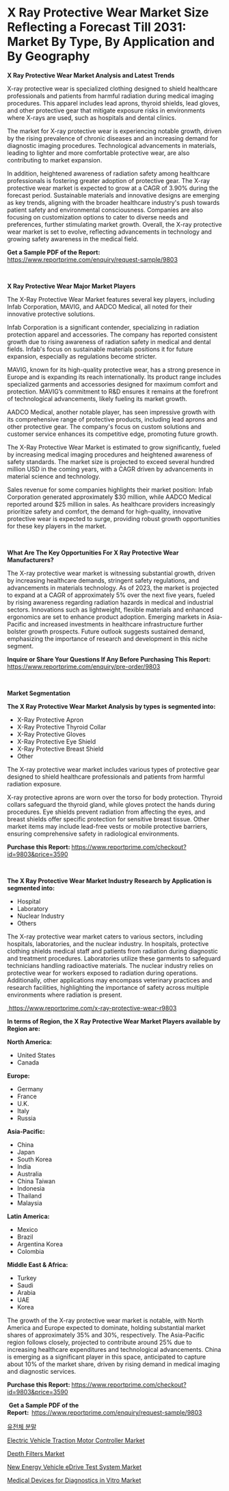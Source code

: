 <p><h1>X Ray Protective Wear Market Size Reflecting a Forecast Till 2031: Market By Type, By Application and By Geography</h1></p><p><strong>X Ray Protective Wear Market Analysis and Latest Trends</strong></p>
<p><p>X-ray protective wear is specialized clothing designed to shield healthcare professionals and patients from harmful radiation during medical imaging procedures. This apparel includes lead aprons, thyroid shields, lead gloves, and other protective gear that mitigate exposure risks in environments where X-rays are used, such as hospitals and dental clinics. </p><p>The market for X-ray protective wear is experiencing notable growth, driven by the rising prevalence of chronic diseases and an increasing demand for diagnostic imaging procedures. Technological advancements in materials, leading to lighter and more comfortable protective wear, are also contributing to market expansion. </p><p>In addition, heightened awareness of radiation safety among healthcare professionals is fostering greater adoption of protective gear. The X-ray protective wear market is expected to grow at a CAGR of 3.90% during the forecast period. Sustainable materials and innovative designs are emerging as key trends, aligning with the broader healthcare industry's push towards patient safety and environmental consciousness. Companies are also focusing on customization options to cater to diverse needs and preferences, further stimulating market growth. Overall, the X-ray protective wear market is set to evolve, reflecting advancements in technology and growing safety awareness in the medical field.</p></p>
<p><strong>Get a Sample PDF of the Report:&nbsp;</strong> <a href="https://www.reportprime.com/enquiry/request-sample/9803">https://www.reportprime.com/enquiry/request-sample/9803</a></p>
<p>&nbsp;</p>
<p><strong>X Ray Protective Wear Major Market Players</strong></p>
<p><p>The X-Ray Protective Wear Market features several key players, including Infab Corporation, MAVIG, and AADCO Medical, all noted for their innovative protective solutions. </p><p>Infab Corporation is a significant contender, specializing in radiation protection apparel and accessories. The company has reported consistent growth due to rising awareness of radiation safety in medical and dental fields. Infab's focus on sustainable materials positions it for future expansion, especially as regulations become stricter.</p><p>MAVIG, known for its high-quality protective wear, has a strong presence in Europe and is expanding its reach internationally. Its product range includes specialized garments and accessories designed for maximum comfort and protection. MAVIG’s commitment to R&D ensures it remains at the forefront of technological advancements, likely fueling its market growth.</p><p>AADCO Medical, another notable player, has seen impressive growth with its comprehensive range of protective products, including lead aprons and other protective gear. The company's focus on custom solutions and customer service enhances its competitive edge, promoting future growth.</p><p>The X-Ray Protective Wear Market is estimated to grow significantly, fueled by increasing medical imaging procedures and heightened awareness of safety standards. The market size is projected to exceed several hundred million USD in the coming years, with a CAGR driven by advancements in material science and technology.</p><p>Sales revenue for some companies highlights their market position: Infab Corporation generated approximately $30 million, while AADCO Medical reported around $25 million in sales. As healthcare providers increasingly prioritize safety and comfort, the demand for high-quality, innovative protective wear is expected to surge, providing robust growth opportunities for these key players in the market.</p></p>
<p>&nbsp;</p>
<p><strong>What Are The Key Opportunities For X Ray Protective Wear Manufacturers?</strong></p>
<p><p>The X-ray protective wear market is witnessing substantial growth, driven by increasing healthcare demands, stringent safety regulations, and advancements in materials technology. As of 2023, the market is projected to expand at a CAGR of approximately 5% over the next five years, fueled by rising awareness regarding radiation hazards in medical and industrial sectors. Innovations such as lightweight, flexible materials and enhanced ergonomics are set to enhance product adoption. Emerging markets in Asia-Pacific and increased investments in healthcare infrastructure further bolster growth prospects. Future outlook suggests sustained demand, emphasizing the importance of research and development in this niche segment.</p></p>
<p><strong>Inquire or Share Your Questions If Any Before Purchasing This Report:</strong> <a href="https://www.reportprime.com/enquiry/pre-order/9803">https://www.reportprime.com/enquiry/pre-order/9803</a></p>
<p>&nbsp;</p>
<p><strong>Market Segmentation</strong></p>
<p><strong>The X Ray Protective Wear Market Analysis by types is segmented into:</strong></p>
<p><ul><li>X-Ray Protective Apron</li><li>X-Ray Protective Thyroid Collar</li><li>X-Ray Protective Gloves</li><li>X-Ray Protective Eye Shield</li><li>X-Ray Protective Breast Shield</li><li>Other</li></ul></p>
<p><p>The X-ray protective wear market includes various types of protective gear designed to shield healthcare professionals and patients from harmful radiation exposure. </p><p>X-ray protective aprons are worn over the torso for body protection. Thyroid collars safeguard the thyroid gland, while gloves protect the hands during procedures. Eye shields prevent radiation from affecting the eyes, and breast shields offer specific protection for sensitive breast tissue. Other market items may include lead-free vests or mobile protective barriers, ensuring comprehensive safety in radiological environments.</p></p>
<p><strong>Purchase this Report:&nbsp;</strong><a href="https://www.reportprime.com/checkout?id=9803&price=3590">https://www.reportprime.com/checkout?id=9803&price=3590</a></p>
<p>&nbsp;</p>
<p><strong>The X Ray Protective Wear Market Industry Research by Application is segmented into:</strong></p>
<p><ul><li>Hospital</li><li>Laboratory</li><li>Nuclear Industry</li><li>Others</li></ul></p>
<p><p>The X-ray protective wear market caters to various sectors, including hospitals, laboratories, and the nuclear industry. In hospitals, protective clothing shields medical staff and patients from radiation during diagnostic and treatment procedures. Laboratories utilize these garments to safeguard technicians handling radioactive materials. The nuclear industry relies on protective wear for workers exposed to radiation during operations. Additionally, other applications may encompass veterinary practices and research facilities, highlighting the importance of safety across multiple environments where radiation is present.</p></p>
<p><a href="https://www.reportprime.com/x-ray-protective-wear-r9803">&nbsp;https://www.reportprime.com/x-ray-protective-wear-r9803</a></p>
<p><strong>In terms of Region, the X Ray Protective Wear Market Players available by Region are:</strong></p>
<p>
    <p> <strong> North America: </strong>
        <ul>
            <li>United States</li>
            <li>Canada</li>
        </ul>
        </p> 
    <p> <strong> Europe: </strong>
        <ul>
            <li>Germany</li>
            <li>France</li>
            <li>U.K.</li>
            <li>Italy</li>
            <li>Russia</li>
        </ul>
        </p> 
    <p> <strong> Asia-Pacific: </strong>
        <ul>
            <li>China</li>
            <li>Japan</li>
            <li>South Korea</li>
            <li>India</li>
            <li>Australia</li>
            <li>China Taiwan</li>
            <li>Indonesia</li>
            <li>Thailand</li>
            <li>Malaysia</li>
        </ul>
        </p> 
    <p> <strong> Latin America: </strong>
        <ul>
            <li>Mexico</li>
            <li>Brazil</li>
            <li>Argentina Korea</li>
            <li>Colombia</li>
        </ul>
        </p> 
    <p> <strong> Middle East & Africa: </strong>
        <ul>
            <li>Turkey</li>
            <li>Saudi</li>
            <li>Arabia</li>
            <li>UAE</li>
            <li>Korea</li>
        </ul>
    </p>
    </p>
<p><p>The growth of the X-ray protective wear market is notable, with North America and Europe expected to dominate, holding substantial market shares of approximately 35% and 30%, respectively. The Asia-Pacific region follows closely, projected to contribute around 25% due to increasing healthcare expenditures and technological advancements. China is emerging as a significant player in this space, anticipated to capture about 10% of the market share, driven by rising demand in medical imaging and diagnostic services.</p></p>
<p><strong>Purchase this Report: </strong><a href="https://www.reportprime.com/checkout?id=9803&price=3590">https://www.reportprime.com/checkout?id=9803&price=3590</a></p>
<p>&nbsp;<strong>Get a Sample PDF of the Report:&nbsp;&nbsp;</strong><a href="https://www.reportprime.com/enquiry/request-sample/9803">https://www.reportprime.com/enquiry/request-sample/9803</a></p>
<p><strong></strong></p>
<p><p><a href="https://medium.com/@rudyswaniafgwski56664/%EC%9C%A0%EC%A0%84%EC%B2%B4-%EB%B6%84%EB%A7%90-%EC%8B%9C%EC%9E%A5-%EC%97%AD%ED%95%99-%EB%B0%8F-%EC%84%B1%EC%9E%A5-%EB%8F%99%EC%9D%B8-%EB%B6%84%EC%84%9D%EA%B3%BC-2024%EB%85%84%EB%B6%80%ED%84%B0-2031%EB%85%84%EA%B9%8C%EC%A7%80%EC%9D%98-%EC%98%88%EC%B8%A1-b97489f427a9">유전체 분말</a></p><p><a href="https://issuu.com/reportprime-2/docs/electric-vehicle-traction-motor-con_8a637f2c310fde">Electric Vehicle Traction Motor Controller Market</a></p><p><a href="https://www.linkedin.com/pulse/global-depth-filters-market-product-type-application-region-oexpc?trackingId=nLqpZgjjQhe50o0CMHc8XQ%3D%3D">Depth Filters Market</a></p><p><a href="https://issuu.com/reportprime-2/docs/new-energy-vehicle-edrive-test-syst_bf6ea4ec29f523">New Energy Vehicle eDrive Test System Market</a></p><p><a href="https://github.com/Chiragrp22/Market-Research-Report-List-6/blob/main/medical-devices-for-diagnostics-in-vitro-market.md">Medical Devices for Diagnostics in Vitro Market</a></p></p>